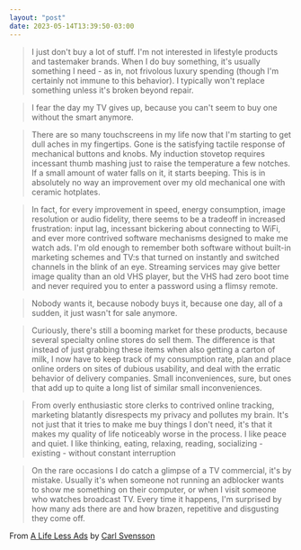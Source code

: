 ```yaml
---
layout: "post"
date: 2023-05-14T13:39:50-03:00
---
```


> I just don't buy a lot of stuff. I'm not interested in lifestyle products and tastemaker brands. When I do buy something, it's usually something I need - as in, not frivolous luxury spending (though I'm certainly not immune to this behavior). I typically won't replace something unless it's broken beyond repair.

> I fear the day my TV gives up, because you can't seem to buy one without the smart anymore. 

> There are so many touchscreens in my life now that I'm starting to get dull aches in my fingertips. Gone is the satisfying tactile response of mechanical buttons and knobs. My induction stovetop requires incessant thumb mashing just to raise the temperature a few notches. If a small amount of water falls on it, it starts beeping. This is in absolutely no way an improvement over my old mechanical one with ceramic hotplates.

> In fact, for every improvement in speed, energy consumption, image resolution or audio fidelity, there seems to be a tradeoff in increased frustration: input lag, incessant bickering about connecting to WiFi, and ever more contrived software mechanisms designed to make me watch ads. I'm old enough to remember both software without built-in marketing schemes and TV:s that turned on instantly and switched channels in the blink of an eye. Streaming services may give better image quality than an old VHS player, but the VHS had zero boot time and never required you to enter a password using a flimsy remote. 

> Nobody wants it, because nobody buys it, because one day, all of a sudden, it just wasn't for sale anymore. 

> Curiously, there's still a booming market for these products, because several specialty online stores do sell them. The difference is that instead of just grabbing these items when also getting a carton of milk, I now have to keep track of my consumption rate, plan and place online orders on sites of dubious usability, and deal with the erratic behavior of delivery companies. Small inconveniences, sure, but ones that add up to quite a long list of similar small inconveniences. 

> From overly enthusiastic store clerks to contrived online tracking, marketing blatantly disrespects my privacy and pollutes my brain. It's not just that it tries to make me buy things I don't need, it's that it makes my quality of life noticeably worse in the process. I like peace and quiet. I like thinking, eating, relaxing, reading, socializing - existing - without constant interruption

> On the rare occasions I do catch a glimpse of a TV commercial, it's by mistake. Usually it's when someone not running an adblocker wants to show me something on their computer, or when I visit someone who watches broadcast TV. Every time it happens, I'm surprised by how many ads there are and how brazen, repetitive and disgusting they come off. 

From [A Life Less Ads](https://www.datagubbe.se/lessads/) by [Carl Svensson](https://www.datagubbe.se/)
